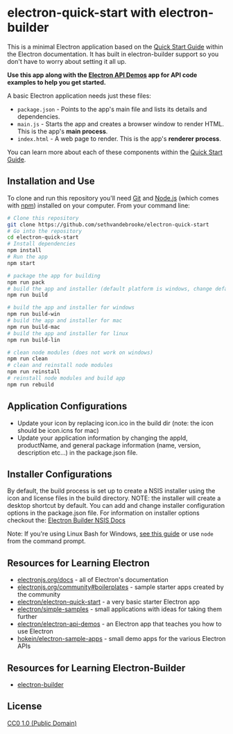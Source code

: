 # electron-quick-start with electron-builder

This is a minimal Electron application based on the [Quick Start Guide](https://electronjs.org/docs/tutorial/quick-start) within the Electron documentation. It has built in electron-builder support so you don't have to worry about setting it all up.

**Use this app along with the [Electron API Demos](https://electronjs.org/#get-started) app for API code examples to help you get started.**

A basic Electron application needs just these files:

- `package.json` - Points to the app's main file and lists its details and dependencies.
- `main.js` - Starts the app and creates a browser window to render HTML. This is the app's **main process**.
- `index.html` - A web page to render. This is the app's **renderer process**.

You can learn more about each of these components within the [Quick Start Guide](https://electronjs.org/docs/tutorial/quick-start).

## Installation and Use

To clone and run this repository you'll need [Git](https://git-scm.com) and [Node.js](https://nodejs.org/en/download/) (which comes with [npm](http://npmjs.com)) installed on your computer. From your command line:

```bash
# Clone this repository
git clone https://github.com/sethvandebrooke/electron-quick-start
# Go into the repository
cd electron-quick-start
# Install dependencies
npm install
# Run the app
npm start

# package the app for building
npm run pack
# build the app and installer (default platform is windows, change default in package.json)
npm run build

# build the app and installer for windows
npm run build-win
# build the app and installer for mac
npm run build-mac
# build the app and installer for linux
npm run build-lin

# clean node modules (does not work on windows)
npm run clean
# clean and reinstall node modules
npm run reinstall
# reinstall node modules and build app
npm run rebuild
```

## Application Configurations
- Update your icon by replacing icon.ico in the build dir (note: the icon should be icon.icns for mac)
- Update your application information by changing the appId, productName, and general package information (name, version, description etc...) in the package.json file.

## Installer Configurations
By default, the build process is set up to create a NSIS installer using the icon and license files in the build directory.
NOTE: the installer will create a desktop shortcut by default.
You can add and change installer configuration options in the package.json file.
For information on installer options checkout the: [Electron Builder NSIS Docs](https://www.electron.build/configuration/nsis)

Note: If you're using Linux Bash for Windows, [see this guide](https://www.howtogeek.com/261575/how-to-run-graphical-linux-desktop-applications-from-windows-10s-bash-shell/) or use `node` from the command prompt.

## Resources for Learning Electron

- [electronjs.org/docs](https://electronjs.org/docs) - all of Electron's documentation
- [electronjs.org/community#boilerplates](https://electronjs.org/community#boilerplates) - sample starter apps created by the community
- [electron/electron-quick-start](https://github.com/electron/electron-quick-start) - a very basic starter Electron app
- [electron/simple-samples](https://github.com/electron/simple-samples) - small applications with ideas for taking them further
- [electron/electron-api-demos](https://github.com/electron/electron-api-demos) - an Electron app that teaches you how to use Electron
- [hokein/electron-sample-apps](https://github.com/hokein/electron-sample-apps) - small demo apps for the various Electron APIs

## Resources for Learning Electron-Builder
- [electron-builder](https://github.com/electron-userland/electron-builder)

## License

[CC0 1.0 (Public Domain)](LICENSE.md)
